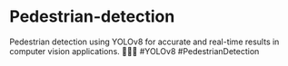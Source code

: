 # Pedestrian-detection
Pedestrian detection using YOLOv8 for accurate and real-time results in computer vision applications. 🚶‍♂️👀 #YOLOv8 #PedestrianDetection
